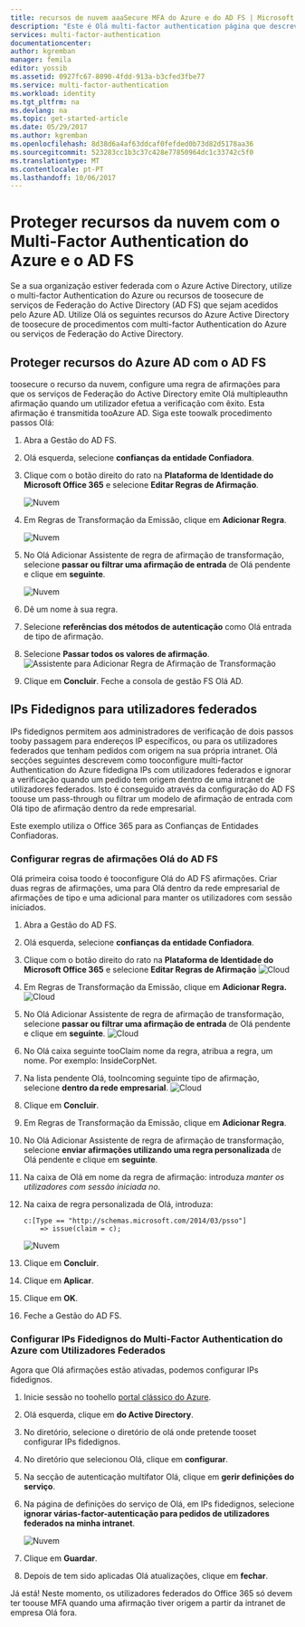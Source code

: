 ```yaml
---
title: recursos de nuvem aaaSecure MFA do Azure e do AD FS | Microsoft Docs
description: "Este é Olá multi-factor authentication página que descreve como tooget utilizar a MFA do Azure e o AD FS na nuvem de Olá."
services: multi-factor-authentication
documentationcenter: 
author: kgremban
manager: femila
editor: yossib
ms.assetid: 0927fc67-8090-4fdd-913a-b3cfed3fbe77
ms.service: multi-factor-authentication
ms.workload: identity
ms.tgt_pltfrm: na
ms.devlang: na
ms.topic: get-started-article
ms.date: 05/29/2017
ms.author: kgremban
ms.openlocfilehash: 8d38d6a4af63ddcaf0fefded0b73d82d5178aa36
ms.sourcegitcommit: 523283cc1b3c37c428e77850964dc1c33742c5f0
ms.translationtype: MT
ms.contentlocale: pt-PT
ms.lasthandoff: 10/06/2017
---
```

# <a name="securing-cloud-resources-with-azure-multi-factor-authentication-and-ad-fs"></a>Proteger recursos da nuvem com o Multi-Factor Authentication do Azure e o AD FS
Se a sua organização estiver federada com o Azure Active Directory, utilize o multi-factor Authentication do Azure ou recursos de toosecure de serviços de Federação do Active Directory (AD FS) que sejam acedidos pelo Azure AD. Utilize Olá os seguintes recursos do Azure Active Directory de toosecure de procedimentos com multi-factor Authentication do Azure ou serviços de Federação do Active Directory.

## <a name="secure-azure-ad-resources-using-ad-fs"></a>Proteger recursos do Azure AD com o AD FS
toosecure o recurso da nuvem, configure uma regra de afirmações para que os serviços de Federação do Active Directory emite Olá multipleauthn afirmação quando um utilizador efetua a verificação com êxito. Esta afirmação é transmitida tooAzure AD. Siga este toowalk procedimento passos Olá:


1. Abra a Gestão do AD FS.
2. Olá esquerda, selecione **confianças da entidade Confiadora**.
3. Clique com o botão direito do rato na **Plataforma de Identidade do Microsoft Office 365** e selecione **Editar Regras de Afirmação**.

   ![Nuvem](./media/multi-factor-authentication-get-started-adfs-cloud/trustedip1.png)

4. Em Regras de Transformação da Emissão, clique em **Adicionar Regra**.

   ![Nuvem](./media/multi-factor-authentication-get-started-adfs-cloud/trustedip2.png)

5. No Olá Adicionar Assistente de regra de afirmação de transformação, selecione **passar ou filtrar uma afirmação de entrada** de Olá pendente e clique em **seguinte**.

   ![Nuvem](./media/multi-factor-authentication-get-started-adfs-cloud/trustedip3.png)

6. Dê um nome à sua regra. 
7. Selecione **referências dos métodos de autenticação** como Olá entrada de tipo de afirmação.
8. Selecione **Passar todos os valores de afirmação**.
    ![Assistente para Adicionar Regra de Afirmação de Transformação](./media/multi-factor-authentication-get-started-adfs-cloud/configurewizard.png)
9. Clique em **Concluir**. Feche a consola de gestão FS Olá AD.

## <a name="trusted-ips-for-federated-users"></a>IPs Fidedignos para utilizadores federados
IPs fidedignos permitem aos administradores de verificação de dois passos tooby passagem para endereços IP específicos, ou para os utilizadores federados que tenham pedidos com origem na sua própria intranet. Olá secções seguintes descrevem como tooconfigure multi-factor Authentication do Azure fidedigna IPs com utilizadores federados e ignorar a verificação quando um pedido tem origem dentro de uma intranet de utilizadores federados. Isto é conseguido através da configuração do AD FS toouse um pass-through ou filtrar um modelo de afirmação de entrada com Olá tipo de afirmação dentro da rede empresarial.

Este exemplo utiliza o Office 365 para as Confianças de Entidades Confiadoras.

### <a name="configure-hello-ad-fs-claims-rules"></a>Configurar regras de afirmações Olá do AD FS
Olá primeira coisa toodo é tooconfigure Olá do AD FS afirmações. Criar duas regras de afirmações, uma para Olá dentro da rede empresarial de afirmações de tipo e uma adicional para manter os utilizadores com sessão iniciados.

1. Abra a Gestão do AD FS.
2. Olá esquerda, selecione **confianças da entidade Confiadora**.
3. Clique com o botão direito do rato na **Plataforma de Identidade do Microsoft Office 365** e selecione **Editar Regras de Afirmação**
   ![Cloud](./media/multi-factor-authentication-get-started-adfs-cloud/trustedip1.png)
4. Em Regras de Transformação da Emissão, clique em **Adicionar Regra.**
   ![Cloud](./media/multi-factor-authentication-get-started-adfs-cloud/trustedip2.png)
5. No Olá Adicionar Assistente de regra de afirmação de transformação, selecione **passar ou filtrar uma afirmação de entrada** de Olá pendente e clique em **seguinte**.
   ![Cloud](./media/multi-factor-authentication-get-started-adfs-cloud/trustedip3.png)
6. No Olá caixa seguinte tooClaim nome da regra, atribua a regra, um nome. Por exemplo: InsideCorpNet.
7. Na lista pendente Olá, tooIncoming seguinte tipo de afirmação, selecione **dentro da rede empresarial**.
   ![Cloud](./media/multi-factor-authentication-get-started-adfs-cloud/trustedip4.png)
8. Clique em **Concluir**.
9. Em Regras de Transformação da Emissão, clique em **Adicionar Regra**.
10. No Olá Adicionar Assistente de regra de afirmação de transformação, selecione **enviar afirmações utilizando uma regra personalizada** de Olá pendente e clique em **seguinte**.
11. Na caixa de Olá em nome da regra de afirmação: introduza *manter os utilizadores com sessão iniciada no*.
12. Na caixa de regra personalizada de Olá, introduza:

        c:[Type == "http://schemas.microsoft.com/2014/03/psso"]
            => issue(claim = c);
    ![Nuvem](./media/multi-factor-authentication-get-started-adfs-cloud/trustedip5.png)
13. Clique em **Concluir**.
14. Clique em **Aplicar**.
15. Clique em **OK**.
16. Feche a Gestão do AD FS.

### <a name="configure-azure-multi-factor-authentication-trusted-ips-with-federated-users"></a>Configurar IPs Fidedignos do Multi-Factor Authentication do Azure com Utilizadores Federados
Agora que Olá afirmações estão ativadas, podemos configurar IPs fidedignos.

1. Inicie sessão no toohello [portal clássico do Azure](https://manage.windowsazure.com).
2. Olá esquerda, clique em **do Active Directory**.
3. No diretório, selecione o diretório de olá onde pretende tooset configurar IPs fidedignos.
4. No diretório que selecionou Olá, clique em **configurar**.
5. Na secção de autenticação multifator Olá, clique em **gerir definições do serviço**.
6. Na página de definições do serviço de Olá, em IPs fidedignos, selecione **ignorar várias-factor-autenticação para pedidos de utilizadores federados na minha intranet**.  

   ![Nuvem](./media/multi-factor-authentication-get-started-adfs-cloud/trustedip6.png)
   
7. Clique em **Guardar**.
8. Depois de tem sido aplicadas Olá atualizações, clique em **fechar**.

Já está! Neste momento, os utilizadores federados do Office 365 só devem ter toouse MFA quando uma afirmação tiver origem a partir da intranet de empresa Olá fora.
